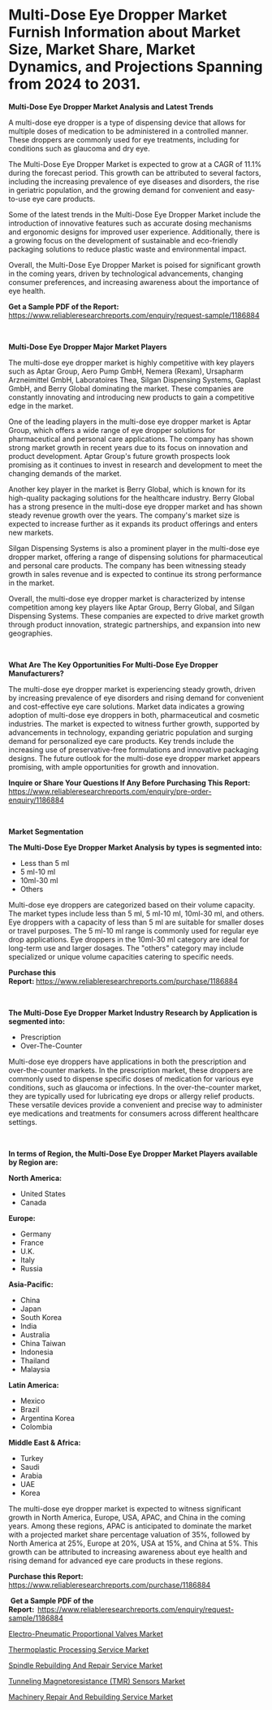 <p><h1>Multi-Dose Eye Dropper Market Furnish Information about Market Size, Market Share, Market Dynamics, and Projections Spanning from 2024 to 2031.</h1></p><p><strong>Multi-Dose Eye Dropper Market Analysis and Latest Trends</strong></p>
<p><p>A multi-dose eye dropper is a type of dispensing device that allows for multiple doses of medication to be administered in a controlled manner. These droppers are commonly used for eye treatments, including for conditions such as glaucoma and dry eye.</p><p>The Multi-Dose Eye Dropper Market is expected to grow at a CAGR of 11.1% during the forecast period. This growth can be attributed to several factors, including the increasing prevalence of eye diseases and disorders, the rise in geriatric population, and the growing demand for convenient and easy-to-use eye care products.</p><p>Some of the latest trends in the Multi-Dose Eye Dropper Market include the introduction of innovative features such as accurate dosing mechanisms and ergonomic designs for improved user experience. Additionally, there is a growing focus on the development of sustainable and eco-friendly packaging solutions to reduce plastic waste and environmental impact.</p><p>Overall, the Multi-Dose Eye Dropper Market is poised for significant growth in the coming years, driven by technological advancements, changing consumer preferences, and increasing awareness about the importance of eye health.</p></p>
<p><strong>Get a Sample PDF of the Report:&nbsp;</strong> <a href="https://www.reliableresearchreports.com/enquiry/request-sample/1186884">https://www.reliableresearchreports.com/enquiry/request-sample/1186884</a></p>
<p>&nbsp;</p>
<p><strong>Multi-Dose Eye Dropper Major Market Players</strong></p>
<p><p>The multi-dose eye dropper market is highly competitive with key players such as Aptar Group, Aero Pump GmbH, Nemera (Rexam), Ursapharm Arzneimittel GmbH, Laboratoires Thea, Silgan Dispensing Systems, Gaplast GmbH, and Berry Global dominating the market. These companies are constantly innovating and introducing new products to gain a competitive edge in the market.</p><p>One of the leading players in the multi-dose eye dropper market is Aptar Group, which offers a wide range of eye dropper solutions for pharmaceutical and personal care applications. The company has shown strong market growth in recent years due to its focus on innovation and product development. Aptar Group's future growth prospects look promising as it continues to invest in research and development to meet the changing demands of the market.</p><p>Another key player in the market is Berry Global, which is known for its high-quality packaging solutions for the healthcare industry. Berry Global has a strong presence in the multi-dose eye dropper market and has shown steady revenue growth over the years. The company's market size is expected to increase further as it expands its product offerings and enters new markets.</p><p>Silgan Dispensing Systems is also a prominent player in the multi-dose eye dropper market, offering a range of dispensing solutions for pharmaceutical and personal care products. The company has been witnessing steady growth in sales revenue and is expected to continue its strong performance in the market.</p><p>Overall, the multi-dose eye dropper market is characterized by intense competition among key players like Aptar Group, Berry Global, and Silgan Dispensing Systems. These companies are expected to drive market growth through product innovation, strategic partnerships, and expansion into new geographies.</p></p>
<p>&nbsp;</p>
<p><strong>What Are The Key Opportunities For Multi-Dose Eye Dropper Manufacturers?</strong></p>
<p><p>The multi-dose eye dropper market is experiencing steady growth, driven by increasing prevalence of eye disorders and rising demand for convenient and cost-effective eye care solutions. Market data indicates a growing adoption of multi-dose eye droppers in both, pharmaceutical and cosmetic industries. The market is expected to witness further growth, supported by advancements in technology, expanding geriatric population and surging demand for personalized eye care products. Key trends include the increasing use of preservative-free formulations and innovative packaging designs. The future outlook for the multi-dose eye dropper market appears promising, with ample opportunities for growth and innovation.</p></p>
<p><strong>Inquire or Share Your Questions If Any Before Purchasing This Report:</strong> <a href="https://www.reliableresearchreports.com/enquiry/pre-order-enquiry/1186884">https://www.reliableresearchreports.com/enquiry/pre-order-enquiry/1186884</a></p>
<p>&nbsp;</p>
<p><strong>Market Segmentation</strong></p>
<p><strong>The Multi-Dose Eye Dropper Market Analysis by types is segmented into:</strong></p>
<p><ul><li>Less than 5 ml</li><li>5 ml-10 ml</li><li>10ml-30 ml</li><li>Others</li></ul></p>
<p><p>Multi-dose eye droppers are categorized based on their volume capacity. The market types include less than 5 ml, 5 ml-10 ml, 10ml-30 ml, and others. Eye droppers with a capacity of less than 5 ml are suitable for smaller doses or travel purposes. The 5 ml-10 ml range is commonly used for regular eye drop applications. Eye droppers in the 10ml-30 ml category are ideal for long-term use and larger dosages. The "others" category may include specialized or unique volume capacities catering to specific needs.</p></p>
<p><strong>Purchase this Report:&nbsp;</strong><a href="https://www.reliableresearchreports.com/purchase/1186884">https://www.reliableresearchreports.com/purchase/1186884</a></p>
<p>&nbsp;</p>
<p><strong>The Multi-Dose Eye Dropper Market Industry Research by Application is segmented into:</strong></p>
<p><ul><li>Prescription</li><li>Over-The-Counter</li></ul></p>
<p><p>Multi-dose eye droppers have applications in both the prescription and over-the-counter markets. In the prescription market, these droppers are commonly used to dispense specific doses of medication for various eye conditions, such as glaucoma or infections. In the over-the-counter market, they are typically used for lubricating eye drops or allergy relief products. These versatile devices provide a convenient and precise way to administer eye medications and treatments for consumers across different healthcare settings.</p></p>
<p>&nbsp;</p>
<p><strong>In terms of Region, the Multi-Dose Eye Dropper Market Players available by Region are:</strong></p>
<p>
    <p> <strong> North America: </strong>
        <ul>
            <li>United States</li>
            <li>Canada</li>
        </ul>
        </p> 
    <p> <strong> Europe: </strong>
        <ul>
            <li>Germany</li>
            <li>France</li>
            <li>U.K.</li>
            <li>Italy</li>
            <li>Russia</li>
        </ul>
        </p> 
    <p> <strong> Asia-Pacific: </strong>
        <ul>
            <li>China</li>
            <li>Japan</li>
            <li>South Korea</li>
            <li>India</li>
            <li>Australia</li>
            <li>China Taiwan</li>
            <li>Indonesia</li>
            <li>Thailand</li>
            <li>Malaysia</li>
        </ul>
        </p> 
    <p> <strong> Latin America: </strong>
        <ul>
            <li>Mexico</li>
            <li>Brazil</li>
            <li>Argentina Korea</li>
            <li>Colombia</li>
        </ul>
        </p> 
    <p> <strong> Middle East & Africa: </strong>
        <ul>
            <li>Turkey</li>
            <li>Saudi</li>
            <li>Arabia</li>
            <li>UAE</li>
            <li>Korea</li>
        </ul>
    </p>
    </p>
<p><p>The multi-dose eye dropper market is expected to witness significant growth in North America, Europe, USA, APAC, and China in the coming years. Among these regions, APAC is anticipated to dominate the market with a projected market share percentage valuation of 35%, followed by North America at 25%, Europe at 20%, USA at 15%, and China at 5%. This growth can be attributed to increasing awareness about eye health and rising demand for advanced eye care products in these regions.</p></p>
<p><strong>Purchase this Report: </strong><a href="https://www.reliableresearchreports.com/purchase/1186884">https://www.reliableresearchreports.com/purchase/1186884</a></p>
<p>&nbsp;<strong>Get a Sample PDF of the Report:&nbsp;&nbsp;</strong><a href="https://www.reliableresearchreports.com/enquiry/request-sample/1186884">https://www.reliableresearchreports.com/enquiry/request-sample/1186884</a></p>
<p><strong></strong></p>
<p><p><a href="https://github.com/mbisetmhermsr/Market-Research-Report-List-1/blob/main/electro-pneumatic-proportional-valves-market.md">Electro-Pneumatic Proportional Valves Market</a></p><p><a href="https://medium.com/p/8e37e7652b98/edit">Thermoplastic Processing Service Market</a></p><p><a href="https://medium.com/p/3a27232cd452/edit">Spindle Rebuilding And Repair Service Market</a></p><p><a href="https://github.com/zjyglelu/Market-Research-Report-List-1/blob/main/tunneling-magnetoresistance-tmr-sensors-market.md">Tunneling Magnetoresistance (TMR) Sensors Market</a></p><p><a href="https://medium.com/p/145cdc7bd701/edit">Machinery Repair And Rebuilding Service Market</a></p></p>